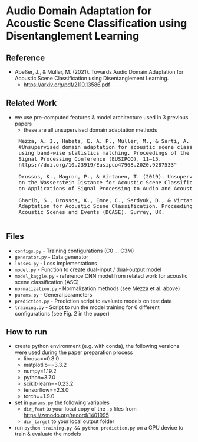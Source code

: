 # Audio Domain Adaptation for Acoustic Scene Classification using Disentanglement Learning

## Reference

* Abeßer, J., & Müller, M. (2021). Towards Audio Domain Adaptation for Acoustic Scene Classification using Disentanglement Learning. 
  * https://arxiv.org/pdf/2110.13586.pdf

## Related Work

* we use pre-computed features & model architecture used in 3 previous papers
    * these are all unsupervised domain adaptation methods
    
<pre>
    Mezza, A. I., Habets, E. A. P., Müller, M., & Sarti, A. (2021).
    #Unsupervised domain adaptation for acoustic scene classification
    using band-wise statistics matching. Proceedings of the European
    Signal Processing Conference (EUSIPCO), 11–15.
    https://doi.org/10.23919/Eusipco47968.2020.9287533"

    Drossos, K., Magron, P., & Virtanen, T. (2019). Unsupervised Adversarial Domain Adaptation based
    on the Wasserstein Distance for Acoustic Scene Classification. Proceedings of the IEEE Workshop
    on Applications of Signal Processing to Audio and Acoustics (WASPAA), 259–263. New Paltz, NY, USA.

    Gharib, S., Drossos, K., Emre, C., Serdyuk, D., & Virtanen, T. (2018). Unsupervised Adversarial Domain
    Adaptation for Acoustic Scene Classification. Proceedings of the Detection and Classification of
    Acoustic Scenes and Events (DCASE). Surrey, UK.

</pre>

## Files

* ```configs.py``` - Training configurations (C0 ... C3M)
* ```generator.py``` - Data generator
* ```losses.py``` - Loss implementations
* ```model.py``` - Function to create dual-input / dual-output model
* ```model_kaggle.py``` - reference CNN model from related work for acoustic scene classification (ASC)
* ```normalization.py``` - Normalization methods (see Mezza et al. above)
* ```params.py``` - General parameters
* ```prediction.py``` - Prediction script to evaluate models on test data
* ```training.py``` - Script to run the model training for 6 different configurations (see Fig. 2 in 
the paper)

## How to run

* create python environment (e.g. with conda), the following versions were used during the paper preparation process
  * librosa==0.8.0
  * matplotlib==3.3.2
  * numpy=1.19.2
  * python=3.7.0
  * scikit-learn==0.23.2
  * tensorflow==2.3.0
  * torch==1.9.0
* set in ```params.py``` the following variables
   * ```dir_feat``` to your local copy of the ```.p``` files from https://zenodo.org/record/1401995 
   * ```dir_target``` to your local output folder
* run ```python training.py && python prediction.py``` on a GPU device to train & evaluate the models

